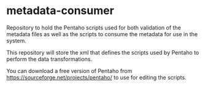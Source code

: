 # metadata-consumer
Repository to hold the Pentaho scripts used for both validation of the metadata files as well as the scripts to consume the metadata for use in the system.

This repository will store the xml that defines the scripts used by Pentaho to perform the data transformations.

You can download a free version of Pentaho from https://sourceforge.net/projects/pentaho/ to use for editing the scripts.
